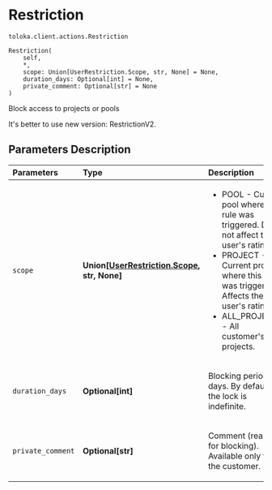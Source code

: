 # Restriction
`toloka.client.actions.Restriction`

```
Restriction(
    self,
    *,
    scope: Union[UserRestriction.Scope, str, None] = None,
    duration_days: Optional[int] = None,
    private_comment: Optional[str] = None
)
```

Block access to projects or pools


It's better to use new version: RestrictionV2.

## Parameters Description

| Parameters | Type | Description |
| :----------| :----| :-----------|
`scope`|**Union\[[UserRestriction.Scope](toloka.client.user_restriction.UserRestriction.Scope.md), str, None\]**|<p><ul><li>POOL - Current pool where this rule was triggered. Does not affect the user&#x27;s rating.</li><li>PROJECT - Current project where this rule was triggered. Affects the user&#x27;s rating.</li><li>ALL_PROJECTS - All customer&#x27;s projects.</li></ul></p>
`duration_days`|**Optional\[int\]**|<p>Blocking period in days. By default, the lock is indefinite.</p>
`private_comment`|**Optional\[str\]**|<p>Comment (reason for blocking). Available only to the customer.</p>
